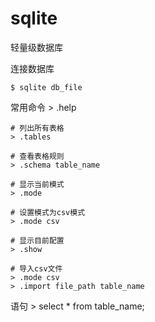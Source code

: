 # sqlite

轻量级数据库


连接数据库

    $ sqlite db_file

常用命令
    > .help

    # 列出所有表格
    > .tables

    # 查看表格规则
    > .schema table_name

    # 显示当前模式
    > .mode

    # 设置模式为csv模式
    > .mode csv

    # 显示目前配置
    > .show

    # 导入csv文件
    > .mode csv
    > .import file_path table_name

语句
    > select * from table_name;



